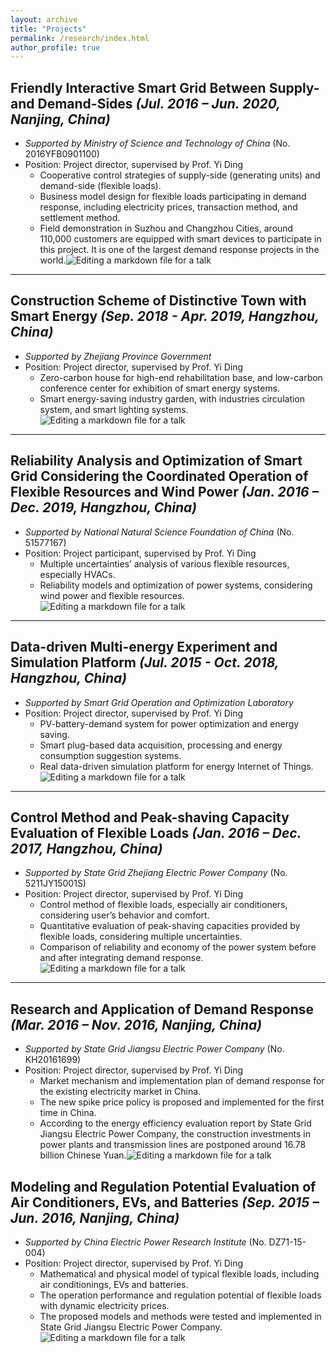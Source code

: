 ```yaml
---
layout: archive
title: "Projects"
permalink: /research/index.html
author_profile: true
---
```




## **Friendly Interactive Smart Grid Between Supply- and Demand-Sides** *(Jul. 2016 – Jun. 2020, Nanjing, China)*

- *Supported by Ministry of Science and Technology of China* (No. 2016YFB0901100)
- Position: Project director, supervised by Prof. Yi Ding
  - Cooperative control strategies of supply-side (generating units) and demand-side (flexible loads).
  - Business model design for flexible loads participating in demand response, including electricity prices, transaction method, and settlement method.
  - Field demonstration in Suzhou and Changzhou Cities, around 110,000 customers are equipped with smart devices to participate in this project. It is one of the largest demand response projects in the world.![Editing a markdown file for a talk](/images/research/research_friendly_interactive.png)



------

## **Construction Scheme of Distinctive Town with Smart Energy** *(Sep. 2018 - Apr. 2019, Hangzhou, China)*

- *Supported by Zhejiang Province Government*
- Position: Project director, supervised by Prof. Yi Ding
  - Zero-carbon house for high-end rehabilitation base, and low-carbon conference center for exhibition of smart energy systems.
  - Smart energy-saving industry garden, with industries circulation system, and smart lighting systems.![Editing a markdown file for a talk](/images/research/research_distinctive_town.png)





------

## **Reliability Analysis and Optimization of Smart Grid Considering the Coordinated Operation of Flexible Resources and Wind Power** *(Jan. 2016 – Dec. 2019, Hangzhou, China)*

- *Supported by National Natural Science Foundation of China* (No. 51577167) 
- Position: Project participant, supervised by Prof. Yi Ding
  - Multiple uncertainties’ analysis of various flexible resources, especially HVACs.
  - Reliability models and optimization of power systems, considering wind power and flexible resources.![Editing a markdown file for a talk](/images/research/research_reliability_NSFC.png)





------

## **Data-driven Multi-energy Experiment and Simulation Platform** *(Jul. 2015 - Oct. 2018, Hangzhou, China)*

- *Supported by Smart Grid Operation and Optimization Laboratory*
- Position: Project director, supervised by Prof. Yi Ding
  - PV-battery-demand system for power optimization and energy saving.
  - Smart plug-based data acquisition, processing and energy consumption suggestion systems.
  - Real data-driven simulation platform for energy Internet of Things.![Editing a markdown file for a talk](/images/research/research_data_driven.png)





------

## **Control Method and Peak-shaving Capacity Evaluation of Flexible Loads** *(Jan. 2016 – Dec. 2017, Hangzhou, China)*

- *Supported by State Grid Zhejiang Electric Power Company*  (No. 5211JY15001S)
- Position: Project director, supervised by Prof. Yi Ding
  - Control method of flexible loads, especially air conditioners, considering user’s behavior and comfort.
  - Quantitative evaluation of peak-shaving capacities provided by flexible loads, considering multiple uncertainties.
  - Comparison of reliability and economy of the power system before and after integrating demand response.![Editing a markdown file for a talk](/images/research/research_peak_shaving.png)





------

## **Research and Application of Demand Response** *(Mar. 2016 – Nov. 2016, Nanjing, China)*

- *Supported by State Grid Jiangsu Electric Power Company* (No. KH20161699)
- Position: Project director, supervised by Prof. Yi Ding
  - Market mechanism and implementation plan of demand response for the existing electricity market in China.
  - The new spike price policy is proposed and implemented for the first time in China.
  - According to the energy efficiency evaluation report by State Grid Jiangsu Electric Power Company, the construction investments in power plants and transmission lines are postponed around 16.78 billion Chinese Yuan.![Editing a markdown file for a talk](/images/research/research_consumer_DR.png)





## **Modeling and Regulation Potential Evaluation of Air Conditioners, EVs, and Batteries** *(Sep. 2015 – Jun. 2016, Nanjing, China)*

- *Supported by China Electric Power Research Institute* (No. DZ71-15-004)
- Position: Project director, supervised by Prof. Yi Ding
  - Mathematical and physical model of typical flexible loads, including air conditionings, EVs and batteries.
  - The operation performance and regulation potential of flexible loads with dynamic electricity prices.
  - The proposed models and methods were tested and implemented in State Grid Jiangsu Electric Power Company.![Editing a markdown file for a talk](/images/research/research_regulation_potential.png)